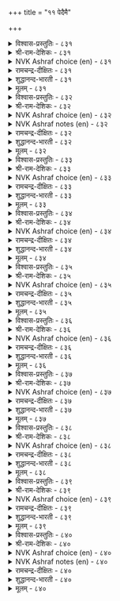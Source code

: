 +++
title = "११ पेदैमै"

+++


<details><summary>विश्वास-प्रस्तुतिः - ८३१</summary>

पेदैमै ऎन्बदॊण्ड्रु यादॆनिन् एदङ्गॊण्डु  
ऊदियम् पोग विडल्।      ८३१
</details>

<details><summary>श्री-राम-देशिकः - ८३१</summary>

अधिकारः ८४. मौढ्यम्  
क्षेमदायककार्यस्यपरित्यागस्तथैव च ।  
अनर्थप्रदकार्यस्य स्वीकारो मौढ्यलक्षणम् ॥ ८३१॥
</details>

<details><summary>NVK Ashraf choice (en) - ८३१</summary>

०८३१
If there is a thing called folly,
It is seizing what brings ill and letting the good slip. *
(P.S. Sundaram)
</details>

<details><summary>रामचन्द्र-दीक्षितः - ८३१</summary>

831 pētaimai eṉpatuoṉṟu yātueṉiṉ ētamkoṇṭu  
ūtiyam pōka viṭal.

831\. Stupidity clings to the evil and lets slip the good.  
</details>

<details><summary>शुद्धानन्द-भारती - ८३१</summary>

1\. பேதைமை என்பதொன்று யாதெனின் ஏதங்கொண்டு  
ஊதியம் போக விடல்.  
This is folly's prominent vein  
To favour loss and forego gain.        831  
</details>

<details><summary>मूलम् - ८३१</summary>

पेदैमै ऎन्बदॊण्ड्रु यादॆनिन् एदङ्गॊण्डु  
ऊदियम् पोग विडल्।      ८३१
</details>

<details><summary>विश्वास-प्रस्तुतिः - ८३२</summary>

पेदैमैयुळ् ऎल्लाम् पेदैमै कादन्मै  
कैयल्ल तन्गट् चॆयल्।       ८३२
</details>

<details><summary>श्री-राम-देशिकः - ८३२</summary>

नानाविधेषु मौढ्येषु मौढ्यं तच्छिखरायते ।  
यच्छास्त्रनिन्दिते हेये दुराचारे तु भोग्यधीः ॥ ८३२॥
</details>

<details><summary>NVK Ashraf choice (en) - ८३२</summary>

०८३२
Folly among follies is the fondness for doing things
Beyond one's reach. *
(J. Narayanaswamy), (C. Rajagopalachari)
</details>

<details><summary>NVK Ashraf notes (en) - ८३२</summary>

८३२. The interpretation of this couplet could vary depending on how the words in the second line are combined and read. One way is to split as: "कै अल्लदन्गण् सॆयल्". The other way is: "कैअल्ल तन्गण् सॆयल्." The translation given above is based on the second method of word combination. If we are to follow the first, an equally valid translation is "The folly of all follies is to enjoy doing what one is forbidden to do" – (Satguru Subramuniyaswami).
</details>

<details><summary>रामचन्द्र-दीक्षितः - ८३२</summary>

832 pētaimaiyuḷ ellām pētaimai kātaṉmai  
kaiyalla taṉkaṇ ceyal.

832\. The crown of stupidity is the desire to do evil.  
</details>

<details><summary>शुद्धानन्द-भारती - ८३२</summary>

2\. பேதைமையு ளெல்லாம் பேதைமை காதன்மை  
கையல்ல தன்கட் செயல்.  
Folly of follies is to lead  
A lewd and lawless life so bad.        832  
</details>

<details><summary>मूलम् - ८३२</summary>

पेदैमैयुळ् ऎल्लाम् पेदैमै कादन्मै  
कैयल्ल तन्गट् चॆयल्।       ८३२
</details>

<details><summary>विश्वास-प्रस्तुतिः - ८३३</summary>

नाणामै नाडामै नारिन्मै यादॊण्ड्रुम्  
पेणामै पेदै तॊऴिल्       ८३३
</details>

<details><summary>श्री-राम-देशिकः - ८३३</summary>

लज्जाविहीनता प्रेमशून्यता श्रेष्ठवस्तुनि ।  
नैराश्यं निर्विवेकत्वमिमे मौढ्यगुणा मताः ॥ ८३३॥
</details>

<details><summary>NVK Ashraf choice (en) - ८३३</summary>

०८३३
Shamelessness, aimlessness, callousness and listlessness
Are marks of foolishness. *
( Shuddhananda Bharatiar)
</details>

<details><summary>रामचन्द्र-दीक्षितः - ८३३</summary>

833 nāṇāmai nāṭāmai nāriṉmai yātoṉṟum  
pēṇāmai pētai toḻil.

833\. Shamelessness, negligence, arrogance and giddiness mark the stupid.  
</details>

<details><summary>शुद्धानन्द-भारती - ८३३</summary>

3\. நாணாமை நாடாமை நாரின்மை யாதொன்றும்  
பேணாமை பேதை தொழில்.  
Shameless, aimless, callous, listless  
Such are the marks of foolishness.        833  
</details>

<details><summary>मूलम् - ८३३</summary>

नाणामै नाडामै नारिन्मै यादॊण्ड्रुम्  
पेणामै पेदै तॊऴिल्       ८३३
</details>

<details><summary>विश्वास-प्रस्तुतिः - ८३४</summary>

ओदि उणर्न्दुम् पिऱर् क्कुरैत्तुम् तानडङ्गाप्  
पेदैयिन् पेदैयार् इल्।       ८३४
</details>

<details><summary>श्री-राम-देशिकः - ८३४</summary>

शास्त्रण्यधीत्य तत्त्वार्थान् बुध्वा चोक्त्वा परान् प्रति ।  
यस्तु नाचरते तेन समो मूढो न विद्यते ॥ ८३४॥
</details>

<details><summary>NVK Ashraf choice (en) - ८३४</summary>

०८३४
There is no greater fool than he
Who has studied and taught, but lacks control.
(P.S. Sundaram)
</details>

<details><summary>रामचन्द्र-दीक्षितः - ८३४</summary>

834 ōti uṇarntum piṟarkkuraittum tāṉaṭaṅkāp  
pētaiyiṉ pētaiyār il.

834\. Most stupid is the learned fool who remains disloyal to his own noble teaching.  
</details>

<details><summary>शुद्धानन्द-भारती - ८३४</summary>

4\. ஓதி உணர்ந்தும் பிறர்க்குரைத்தும் தானடங்காப்  
பேதையின் பேதையார் இல்.  
No fool equals the fool who learns  
Knows, teaches, but self-control spurns.        834  
</details>

<details><summary>मूलम् - ८३४</summary>

ओदि उणर्न्दुम् पिऱर् क्कुरैत्तुम् तानडङ्गाप्  
पेदैयिन् पेदैयार् इल्।       ८३४
</details>

<details><summary>विश्वास-प्रस्तुतिः - ८३५</summary>

ऒरुमैच् चॆयलाट्रुम् पेदै ऎऴुमैयुम्  
तान्बुक् कऴुन्दुम् अळऱु।      ८३५
</details>

<details><summary>श्री-राम-देशिकः - ८३५</summary>

यत्यापं नरकं दद्यात् भावि सप्तसु जन्मसु ।  
तत्पापमखिलं म्ढः करोत्यत्रैव जन्मनि ॥ ८३५॥
</details>

<details><summary>NVK Ashraf choice (en) - ८३५</summary>

०८३५
A fool does deeds in a single birth
That will plunge him in hell in the succeeding seven.
(P.S. Sundaram)
</details>

<details><summary>रामचन्द्र-दीक्षितः - ८३५</summary>

835 orumaic ceyalāṟṟum pētai eḻumaiyum  
tāṉpukku aḻuntum aḷaṟu.

835\. Acts of folly done in one birth cause misery to him in seven more births to come.  
</details>

<details><summary>शुद्धानन्द-भारती - ८३५</summary>

5\. ஒருமைச் செயலாற்றும் பேதை எழுமையும்  
தான்புக் கழுந்தும் அளறு.  
The fool suffers seven fold hells  
In single birth of hellish ills.        835  
</details>

<details><summary>मूलम् - ८३५</summary>

ऒरुमैच् चॆयलाट्रुम् पेदै ऎऴुमैयुम्  
तान्बुक् कऴुन्दुम् अळऱु।      ८३५
</details>

<details><summary>विश्वास-प्रस्तुतिः - ८३६</summary>

पॊय्बडुम् ऒण्ड्रो पुनैबूणुम् कैयऱियाप्  
पेदै विनैमेऱ्कॊळिन्।      ८३६
</details>

<details><summary>श्री-राम-देशिकः - ८३६</summary>

अजानता क्रियातत्त्वं मूढेनारब्धकर्म तु ।  
विघ्नितं नैति पूर्णत्वं कर्तारमपि नाशयेत् ॥ ८३६॥
</details>

<details><summary>NVK Ashraf choice (en) - ८३६</summary>

०८३६
When a half-baked fool takes on a task,
The task is undone, and so is he! *
(P.S. Sundaram)
</details>

<details><summary>रामचन्द्र-दीक्षितः - ८३६</summary>

836 poypaṭum oṉṟō puṉaipūṇum kaiyaṟiyāp  
pētai viṉaimēṟ koḷiṉ.

836\. The task undertaken by a foolish man is spoiled and also ruined.  
</details>

<details><summary>शुद्धानन्द-भारती - ८३६</summary>

6\. பொய்படும் ஒன்றொ புனைபூணும் கையறியாப்  
பேதை வினைமேற் கொளின்.  
A know-nothing fool daring a deed  
Not only fails but feels fettered.        836  
</details>

<details><summary>मूलम् - ८३६</summary>

पॊय्बडुम् ऒण्ड्रो पुनैबूणुम् कैयऱियाप्  
पेदै विनैमेऱ्कॊळिन्।      ८३६
</details>

<details><summary>विश्वास-प्रस्तुतिः - ८३७</summary>

एदिलार् आरत् तमर्बसिप्पर् पेदै  
पॆरुञ्जॆल्वम् उट्रक् कडै।      ८३७
</details>

<details><summary>श्री-राम-देशिकः - ८३७</summary>

मूढस्य यदि लभ्येत् धनं तेन परे जनाः ।  
प्राप्नुयुः सकलं सौख्यं न लाभो बन्धुमित्रयोः ॥ ८३७॥
</details>

<details><summary>NVK Ashraf choice (en) - ८३७</summary>

०८३७
Should a fool get hold of a great fortune,
Strangers will feast while his kindred starve. *
(V.V.S. Aiyar)
</details>

<details><summary>रामचन्द्र-दीक्षितः - ८३७</summary>

837 ētilār ārat tamarpacippar pētai  
peruñcelvam uṟṟak kaṭai.

837\. Strangers and not relatives fatten on the unlimited wealth of a fool.  
</details>

<details><summary>शुद्धानन्द-भारती - ८३७</summary>

7\. ஏதிலார் ஆரத் தமர்பசிப்பர் பேதை  
பெருஞ்செல்வம் உற்றக் கடை.  
Strangers feast and kinsmen fast  
When fools mishandle fortunes vast.        837  
</details>

<details><summary>मूलम् - ८३७</summary>

एदिलार् आरत् तमर्बसिप्पर् पेदै  
पॆरुञ्जॆल्वम् उट्रक् कडै।      ८३७
</details>

<details><summary>विश्वास-प्रस्तुतिः - ८३८</summary>

मैयल् ऒरुवन् कळित्तट्राल् पेदैदन्  
कैयॊण्ड्रु उडैमै पॆऱिन्।      ८३८
</details>

<details><summary>श्री-राम-देशिकः - ८३८</summary>

मूढो धनं प्राप्नुयाच्चेत् पित्तस्य पिबतः सुराम् ।  
या तून्मादकरावस्था मूढः प्राप्नोति तां दशाम् ॥ ८३८॥
</details>

<details><summary>NVK Ashraf choice (en) - ८३८</summary>

०८३८
A fool getting hold of wealth
Is like a lunatic getting drunk.
(P.S. Sundaram)
</details>

<details><summary>रामचन्द्र-दीक्षितः - ८३८</summary>

838 maiyal oruvaṉ kaḷittaṟṟāl pētaitaṉ  
kaiyoṉṟu uṭaimai peṟiṉ.

838\. A fool that lives by a fortune is like a mad man in his drunken glee.  
</details>

<details><summary>शुद्धानन्द-भारती - ८३८</summary>

8\. மையல் ஒருவன் களித்தற்றால் பேதைதன்  
கையொன்று உடைமை பெறின்.  
Fools possessing something on hand  
Like dazed and drunken stupids stand.        838  
</details>

<details><summary>मूलम् - ८३८</summary>

मैयल् ऒरुवन् कळित्तट्राल् पेदैदन्  
कैयॊण्ड्रु उडैमै पॆऱिन्।      ८३८
</details>

<details><summary>विश्वास-प्रस्तुतिः - ८३९</summary>

पॆरिदिनिदु पेदैयार् केण्मै पिरिविन्गण्  
पीऴै तरुवदॊन् ऱिल्।       ८३९
</details>

<details><summary>श्री-राम-देशिकः - ८३९</summary>

मूढैः साकं वियोगेन दुःखं कस्यापि नोद्भवेत् ।  
तस्मान्मूढेन मैत्री तु भवेदानन्दायिनी ॥ ८३९॥
</details>

<details><summary>NVK Ashraf choice (en) - ८३९</summary>

०८३९
Sweet indeed is a fool's friendship,
For when it breaks there is no pain.
(P.S. Sundaram)
</details>

<details><summary>रामचन्द्र-दीक्षितः - ८३९</summary>

839 peritiṉitu pētaiyār kēṇmai piriviṉkaṇ  
pīḻai taruvatoṉṟu il.

839\. Verily sweet are the uses of fools’ love. For nothing is lost in a separation.  
</details>

<details><summary>शुद्धानन्द-भारती - ८३९</summary>

9\. பெரிதினிது பேதையார் கேண்மை பிரிவின்கண்  
பீழை தருவதொன்று இல்.  
Friendship with fools is highly sweet  
For without a groan we part.        839  
</details>

<details><summary>मूलम् - ८३९</summary>

पॆरिदिनिदु पेदैयार् केण्मै पिरिविन्गण्  
पीऴै तरुवदॊन् ऱिल्।       ८३९
</details>

<details><summary>विश्वास-प्रस्तुतिः - ८४०</summary>

कऴाअक्काल् पळ्ळियुळ् वैत्तट्राल् साण्ड्रोर्  
कुऴाअत्तुप् पेदै पुगल्।       ८४०
</details>

<details><summary>श्री-राम-देशिकः - ८४०</summary>

अमेध्यस्पृष्टपादस्य पर्यङ्के क्षालनं विना ।  
निक्षेपतुल्यं, मूढस्य विद्वद्गोष्ठीप्रवेशनम् ॥ ८४०॥
</details>

<details><summary>NVK Ashraf choice (en) - ८४०</summary>

०८४०
A fool's entry into a learned assembly
Is like entering a shrine with unclean legs.
(N.V.K. Ashraf), (P.S. Sundaram)
</details>

<details><summary>NVK Ashraf notes (en) - ८४०</summary>

८४०. The word "पळ्ळि" here is usually taken by almost all translators as "bed". If we are to translate "कऴाक् काल् पळ्ळियुळ् वैत्तट्राल्" as "placing a dirty foot on a clean bed" – as it is usually done – then the phrase employed by Valluvar should have been "पळ्ळिमेल्" and not "पळ्ळियुळ्" as is the case here. The monasteries of the Jains and Buddhist monks were called "पळ्ळि" in the ancient Tamil country [Varadarajan, १९८८]. Following the near total disappearance of Buddhism and Jainism from Southern India, this word has now been used to denote the places of worship of Muslims and Christians. Hindu temples were always called by the names कोयिल्, आलयम्, अम्बलम् and never by the word पळ्ळि. 
</details>

<details><summary>रामचन्द्र-दीक्षितः - ८४०</summary>

840 kaḻāakkāl paḷḷiyuḷ vaittaṟṟāl cāṉṟōr  
kuḻāattup pētai pukal.

840\. A fool’s entry into the assembly of the wise is like one’s unclean foot on the bed.  
</details>

<details><summary>शुद्धानन्द-भारती - ८४०</summary>

10\. கழாஅக்கால் பள்ளியுள் வைத்தற்றால் சான்றோர்  
குழாஅத்துப் பேதை புகல்.  
Entrance of fools where Savants meet  
Looks like couch trod by unclean feet.        840  
</details>

<details><summary>मूलम् - ८४०</summary>

कऴाअक्काल् पळ्ळियुळ् वैत्तट्राल् साण्ड्रोर्  
कुऴाअत्तुप् पेदै पुगल्।       ८४०
</details>
